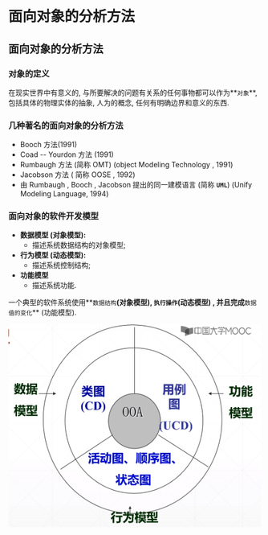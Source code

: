 # 面向对象的分析方法

## 面向对象的分析方法

### 对象的定义

在现实世界中有意义的, 与所要解决的问题有关系的任何事物都可以作为**`对象`**, 包括具体的物理实体的抽象, 人为的概念, 任何有明确边界和意义的东西.

### 几种著名的面向对象的分析方法

* Booch  方法\(1991\)
* Coad -- Yourdon 方法 \(1991\)
* Rumbaugh 方法 \(简称 OMT\)  \(object Modeling Technology , 1991\)
* Jacobson 方法 \( 简称 OOSE , 1992\)
* 由 Rumbaugh , Booch , Jacobson 提出的同一建模语言 \(简称 **`UML`**\) \(Unify Modeling Language, 1994\)

### 面向对象的软件开发模型

* **数据模型 \(对象模型\):**
  * 描述系统数据结构的对象模型;
* **行为模型 \(动态模型\):**
  * 描述系统控制结构;
* **功能模型**
  * 描述系统功能.

一个典型的软件系统使用**`数据结构`**\(对象模型\), **`执行操作`**\(动态模型\) , 并且完成**`数据值的变化`** \(功能模型\).

![&#x9762;&#x5411;&#x5BF9;&#x8C61;&#x7684;&#x8F6F;&#x4EF6;&#x5F00;&#x53D1;&#x6A21;&#x578B;](../.gitbook/assets/image%20%2888%29.png)

## 

